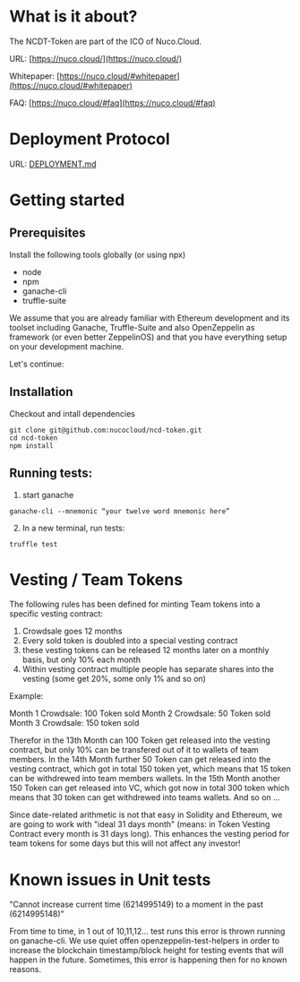 
# What is it about?

The NCDT-Token are part of the ICO of Nuco.Cloud.

URL: [https://nuco.cloud/](https://nuco.cloud/)

Whitepaper: [https://nuco.cloud/#whitepaper](https://nuco.cloud/#whitepaper)

FAQ: [https://nuco.cloud/#faq](https://nuco.cloud/#faq)

# Deployment Protocol

URL: [DEPLOYMENT.md](https://github.com/itinance/ncd-token/blob/master/DEPLOYMENT.md)

# Getting started

## Prerequisites

Install the following tools globally (or using npx)
- node
- npm
- ganache-cli
- truffle-suite

We assume that you are already familiar with Ethereum development and its toolset including Ganache, Truffle-Suite and also OpenZeppelin as framework (or even better ZeppelinOS) and that you have everything setup on your development machine.

Let's continue:

## Installation

Checkout and intall dependencies

```
git clone git@github.com:nucocloud/ncd-token.git
cd ncd-token
npm install 
```

## Running tests:

1. start ganache

```
ganache-cli --mnemonic “your twelve word mnemonic here”
```

2. In a new terminal, run tests:

```
truffle test
```

# Vesting / Team Tokens


The following rules has been defined for minting Team tokens into a specific vesting contract:

1. Crowdsale goes 12 months
2. Every sold token is doubled into a special vesting contract
3. these vesting tokens can be released 12 months later on a monthly basis, but only 10% each month
4. Within vesting contract multiple people has separate shares into the vesting (some get 20%, some only 1% and so on)

Example:

Month 1 Crowdsale: 100 Token sold
Month 2 Crowdsale: 50 Token sold
Month 3 Crowdsale: 150 token sold

Therefor in the 13th Month can 100 Token get released into the vesting contract, but only 10% can be transfered out of it to wallets of team members.
In the 14th Month further 50 Token can get released into the vesting contract, which got in total 150 token yet, which means that 15 token can be withdrewed into team members wallets.
In the 15th Month another 150 Token can get released into VC, which got now in total 300 token which means that 30 token can get withdrewed into teams wallets. And so on ...

Since date-related arithmetic is not that easy in Solidity and Ethereum, we are going to work with "ideal 31 days month" (means: in Token Vesting Contract every month is 31 days long). This enhances the vesting period for team tokens for some days but this will not affect any investor! 

# Known issues in Unit tests

"Cannot increase current time (6214995149) to a moment in the past (6214995148)"

From time to time, in 1 out of 10,11,12... test runs this error is thrown running on ganache-cli. We use quiet offen openzeppelin-test-helpers in order to increase the blockchain timestamp/block height for testing events that will happen in the future. Sometimes, this error is happening then for no known reasons.

